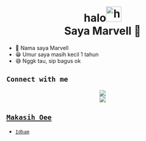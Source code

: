 <h1 align="center">halo<img src="https://user-images.githubusercontent.com/1303154/88677602-1635ba80-d120-11ea-84d8-d263ba5fc3c0.gif" width="40px" alt="hi"><br>Saya Marvell 🗿 </h1>
</p>

- 🗿 Nama saya Marvell
- 😁 Umur saya masih kecil 1 tahun 
- 😅 Nggk tau, sip bagus ok

## ```Connect with me```
<p align="center">
  <a href="https://instagram.com/marpell_xyz"><img src="https://img.shields.io/badge/Instagram-E4405F?style=for-the-badge&logo=instagram&logoColor=white"/> <br>
  <a href="https://komarev.com/ghpvc/?username=MarvellAlvin&color=blue&style=flat-square&label=Profile+Dilihat"><img src="https://komarev.com/ghpvc/?username=MarvellAlvin&color=blue&style=flat-square&label=Profile+Dilihat" />

</p>

</Details>

## ```Makasih Oee```

- [`Idham`]()
